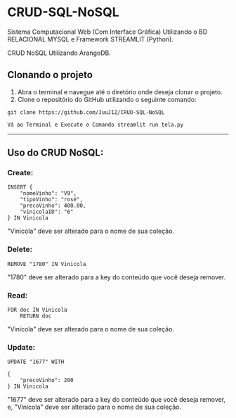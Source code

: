 ﻿# CRUD-SQL-NoSQL

Sistema Computacional Web (Com Interface Gráfica) Utilizando o BD RELACIONAL MYSQL e Framework STREAMLIT (Python).

CRUD NoSQL Utilizando ArangoDB.

## Clonando o projeto

1. Abra o terminal e navegue até o diretório onde deseja clonar o projeto.
2. Clone o repositório do GitHub utilizando o seguinte comando:


```
git clone https://github.com/JuuJ12/CRUD-SQL-NoSQL

```
```
Vá ao Terminal e Execute o Comando streamlit run tela.py
```
________________________________________________

## Uso do CRUD NoSQL:

### Create:

```
INSERT {
    "nomeVinho": "V9",
    "tipoVinho": "rosé",
    "precoVinho": 400.00,
    "vinicolaID": "6" 
} IN Vinicola
```

"Vinicola" deve ser alterado para o nome de sua coleção.

### Delete:

```
REMOVE "1780" IN Vinicola
```

"1780" deve ser alterado para a key do conteúdo que você deseja remover.

### Read:

```
FOR doc IN Vinicola
    RETURN doc
```

"Vinicola" deve ser alterado para o nome de sua coleção.

### Update:

```
UPDATE "1677" WITH

{
    "precoVinho": 200
} IN Vinicola
```

"1677" deve ser alterado para a key do conteúdo que você deseja remover, e, "Vinicola" deve ser alterado para o nome de sua coleção.

